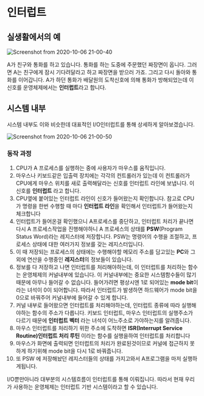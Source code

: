# 인터럽트

## 실생활에서의 예

![Screenshot from 2020-10-06 21-00-40](https://user-images.githubusercontent.com/52442237/95198982-11277280-0817-11eb-8181-4ec88d79d701.png)

A가 친구와 통화를 하고 있습니다. 통화를 하는 도중에 주문했던 짜장면이 옵니다. 그러면 A는 친구에게 잠시 기다려달라고 하고 짜장면을 받으러 가죠. 그리고 다시 돌아와 통화를 이어갑니다. A가 하던 통화가 배달원의 도착신호에 의해 통화가 방해되었는데 이 신호를 운영체제에서는 **인터럽트**라고 합니다.

## 시스템 내부

시스템 내부도 이와 비슷한데 대표적인 I/O인터럽트를 통해 상세하게 알아보겠습니다.

![Screenshot from 2020-10-06 21-00-50](https://user-images.githubusercontent.com/52442237/95198990-1389cc80-0817-11eb-90e5-8558e4c56523.png)

### 동작 과정

1. CPU가 A 프로세스를 실행하는 중에 사용자가 마우스를 움직입니다.
2. 마우스나 키보드같은 입출력 장치에는 각각의 컨트롤러가 있는데 이 컨트롤러가 CPU에게 마우스 위치를 새로 출력해달라는 신호를 인터럽트 라인에 보냅니다. 이 신호를 **인터럽트** 라고 합니다.
3. CPU옆에 붙어있는 인터럽트 라인이 신호가 들어왔는지 확인합니다. 참고로 CPU가 명령을 한번 수행할 때 마다 **인터럽트 라인**을 확인해서 인터럽트가 들어왔는지 체크합니다
4. 인터럽트가 들어온걸 확인했으니 A프로세스를 중단하고, 인터럽트 처리가 끝나면 다시 A 프로세스작업을 진행해야하니 A 프로세스의 상태를 **PSW**(Program Status Word)라는 레지스터에 저장합니다. PSW는 명령어의 수행을 조절하고, 프로세스 상태에 대한 여러가지 정보를 갖는 레지스터입니다.
5. 이 때 저장되는 프로세스의 상태에는 수행해야할 메모리 주소를 담고있는 **PC**와 그 외에 연산을 수행중인 **레지스터**의 정보들이 있습니다.
6. 정보를 다 저장하고 나면 인터럽트를 처리해야하는데, 이 인터럽트를 처리하는 함수는 운영체제의 커널내부에 있습니다. 이 커널내부에는 중요한 시스템함수들이 많기때문에 아무나 들어갈 수 없습니다. 들어가려면 평상시엔 1로 되어있는 **mode bit**이라는 녀석이 0이 되어합니다. 따라서 인터럽트가 발생하면 하드웨어가 mode bit을 0으로 바꿔주어 커널내부에 들어갈 수 있게 합니다.
7. 커널 내부로 들어왔으면 인터럽트를 처리해야하는데, 인터럽트 종류에 따라 실행해야하는 함수의 주소가 다릅니다. 키보드 인터럽트, 마우스 인터럽트의 실행주소가 다르기 때문에 **인터럽트 벡터** 라는 녀석이 어느주소로 가야하는지를 알려줍니다.
8. 마우스 인터럽트를 처리하기 위한 주소에 도착하면 **ISR(Interrupt Service Routine)인터럽트 처리 루틴** 이라는 함수를 실행을하여 인터럽트를 처리합니다
9. 마우스가 화면에 출력되면 인터럽트의 처리가 완료된것이므로 커널에 접근하지 못하게 하기위해 mode bit을 다시 1로 바꿔줍니다.
10. 또 PSW 에 저장해놨던 레지스터들의 상태를 가지고와서 A프로그램을 마저 실행하게됩니다.

I/O뿐만아니라 대부분의 시스템흐름이 인터럽트를 통해 이뤄집니다. 따라서 현재 우리가 사용하는 운영체제는 인터럽트 기반 시스템이라고 할 수 있습니다.
